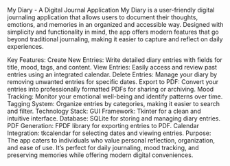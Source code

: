 My Diary - A Digital Journal Application
My Diary is a user-friendly digital journaling application that allows users to document their thoughts, emotions, and memories in an organized and accessible way. Designed with simplicity and functionality in mind, the app offers modern features that go beyond traditional journaling, making it easier to capture and reflect on daily experiences.

Key Features:
Create New Entries: Write detailed diary entries with fields for title, mood, tags, and content.
View Entries: Easily access and review past entries using an integrated calendar.
Delete Entries: Manage your diary by removing unwanted entries for specific dates.
Export to PDF: Convert your entries into professionally formatted PDFs for sharing or archiving.
Mood Tracking: Monitor your emotional well-being and identify patterns over time.
Tagging System: Organize entries by categories, making it easier to search and filter.
Technology Stack:
GUI Framework: Tkinter for a clean and intuitive interface.
Database: SQLite for storing and managing diary entries.
PDF Generation: FPDF library for exporting entries to PDF.
Calendar Integration: tkcalendar for selecting dates and viewing entries.
Purpose:
The app caters to individuals who value personal reflection, organization, and ease of use. It’s perfect for daily journaling, mood tracking, and preserving memories while offering modern digital conveniences.
